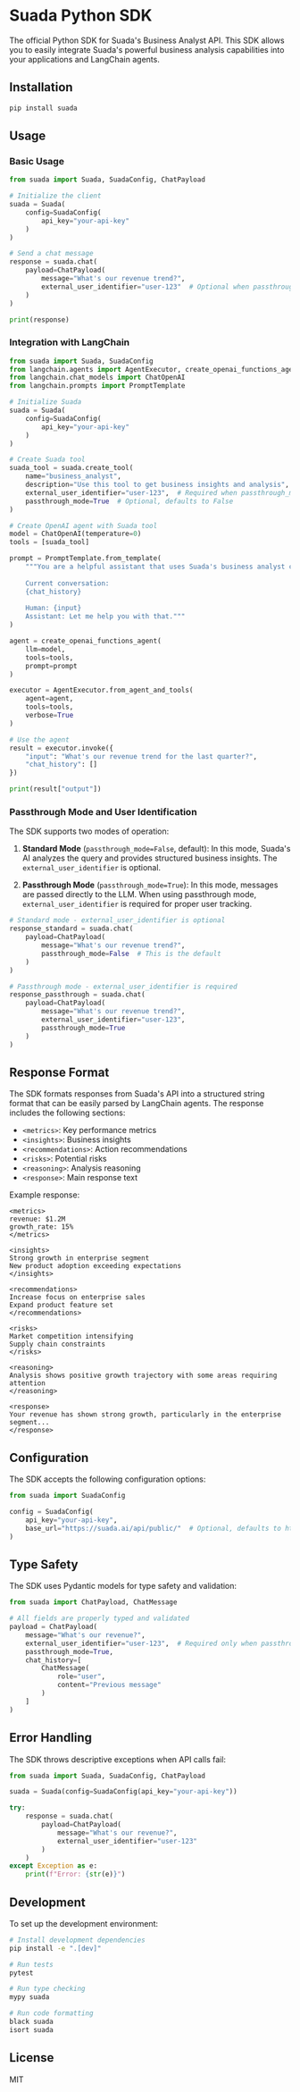 # Suada Python SDK

The official Python SDK for Suada's Business Analyst API. This SDK allows you to easily integrate Suada's powerful business analysis capabilities into your applications and LangChain agents.

## Installation

```bash
pip install suada
```

## Usage

### Basic Usage

```python
from suada import Suada, SuadaConfig, ChatPayload

# Initialize the client
suada = Suada(
    config=SuadaConfig(
        api_key="your-api-key"
    )
)

# Send a chat message
response = suada.chat(
    payload=ChatPayload(
        message="What's our revenue trend?",
        external_user_identifier="user-123"  # Optional when passthrough_mode is False
    )
)

print(response)
```

### Integration with LangChain

```python
from suada import Suada, SuadaConfig
from langchain.agents import AgentExecutor, create_openai_functions_agent
from langchain.chat_models import ChatOpenAI
from langchain.prompts import PromptTemplate

# Initialize Suada
suada = Suada(
    config=SuadaConfig(
        api_key="your-api-key"
    )
)

# Create Suada tool
suada_tool = suada.create_tool(
    name="business_analyst",
    description="Use this tool to get business insights and analysis",
    external_user_identifier="user-123",  # Required when passthrough_mode is True
    passthrough_mode=True  # Optional, defaults to False
)

# Create OpenAI agent with Suada tool
model = ChatOpenAI(temperature=0)
tools = [suada_tool]

prompt = PromptTemplate.from_template(
    """You are a helpful assistant that uses Suada's business analyst capabilities.
    
    Current conversation:
    {chat_history}
    
    Human: {input}
    Assistant: Let me help you with that."""
)

agent = create_openai_functions_agent(
    llm=model,
    tools=tools,
    prompt=prompt
)

executor = AgentExecutor.from_agent_and_tools(
    agent=agent,
    tools=tools,
    verbose=True
)

# Use the agent
result = executor.invoke({
    "input": "What's our revenue trend for the last quarter?",
    "chat_history": []
})

print(result["output"])
```

### Passthrough Mode and User Identification

The SDK supports two modes of operation:

1. **Standard Mode** (`passthrough_mode=False`, default): In this mode, Suada's AI analyzes the query and provides structured business insights. The `external_user_identifier` is optional.

2. **Passthrough Mode** (`passthrough_mode=True`): In this mode, messages are passed directly to the LLM. When using passthrough mode, `external_user_identifier` is required for proper user tracking.

```python
# Standard mode - external_user_identifier is optional
response_standard = suada.chat(
    payload=ChatPayload(
        message="What's our revenue trend?",
        passthrough_mode=False  # This is the default
    )
)

# Passthrough mode - external_user_identifier is required
response_passthrough = suada.chat(
    payload=ChatPayload(
        message="What's our revenue trend?",
        external_user_identifier="user-123",
        passthrough_mode=True
    )
)
```

## Response Format

The SDK formats responses from Suada's API into a structured string format that can be easily parsed by LangChain agents. The response includes the following sections:

- `<metrics>`: Key performance metrics
- `<insights>`: Business insights
- `<recommendations>`: Action recommendations
- `<risks>`: Potential risks
- `<reasoning>`: Analysis reasoning
- `<response>`: Main response text

Example response:
```
<metrics>
revenue: $1.2M
growth_rate: 15%
</metrics>

<insights>
Strong growth in enterprise segment
New product adoption exceeding expectations
</insights>

<recommendations>
Increase focus on enterprise sales
Expand product feature set
</recommendations>

<risks>
Market competition intensifying
Supply chain constraints
</risks>

<reasoning>
Analysis shows positive growth trajectory with some areas requiring attention
</reasoning>

<response>
Your revenue has shown strong growth, particularly in the enterprise segment...
</response>
```

## Configuration

The SDK accepts the following configuration options:

```python
from suada import SuadaConfig

config = SuadaConfig(
    api_key="your-api-key",
    base_url="https://suada.ai/api/public/"  # Optional, defaults to https://suada.ai/api/public/
)
```

## Type Safety

The SDK uses Pydantic models for type safety and validation:

```python
from suada import ChatPayload, ChatMessage

# All fields are properly typed and validated
payload = ChatPayload(
    message="What's our revenue?",
    external_user_identifier="user-123",  # Required only when passthrough_mode is True
    passthrough_mode=True,
    chat_history=[
        ChatMessage(
            role="user",
            content="Previous message"
        )
    ]
)
```

## Error Handling

The SDK throws descriptive exceptions when API calls fail:

```python
from suada import Suada, SuadaConfig, ChatPayload

suada = Suada(config=SuadaConfig(api_key="your-api-key"))

try:
    response = suada.chat(
        payload=ChatPayload(
            message="What's our revenue?",
            external_user_identifier="user-123"
        )
    )
except Exception as e:
    print(f"Error: {str(e)}")
```

## Development

To set up the development environment:

```bash
# Install development dependencies
pip install -e ".[dev]"

# Run tests
pytest

# Run type checking
mypy suada

# Run code formatting
black suada
isort suada
```

## License

MIT 